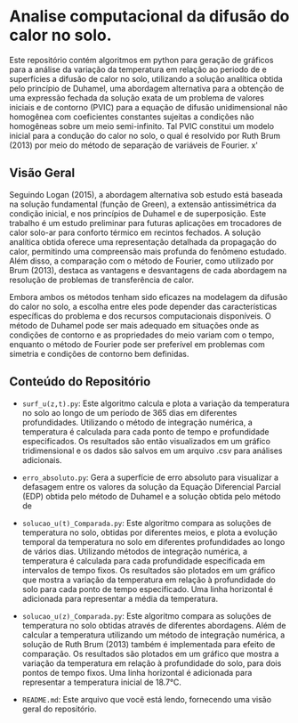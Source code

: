 # Analise computacional da difusão do calor no solo.

  Este repositório contém algoritmos em python para geração de gráficos para a análise da variação da temperatura em relação ao periodo de  e superfícies a difusão de calor no solo, utilizando a solução analítica obtida pelo princípio de Duhamel, uma abordagem alternativa para a obtenção de uma expressão fechada da solução exata de um problema de valores iniciais e de contorno (PVIC) para a equação de difusão unidimensional não homogênea com coeficientes constantes sujeitas a condições não homogêneas sobre um meio semi-infinito. Tal PVIC constitui um modelo inicial para a condução do calor no solo, o qual é resolvido por Ruth Brum (2013) por meio do método de separação de variáveis de Fourier. x'

## Visão Geral

  Seguindo Logan (2015), a abordagem alternativa sob estudo está baseada na solução fundamental (função de Green), a extensão antissimétrica da condição inicial, e nos princípios de Duhamel e de superposição. Este trabalho é um estudo preliminar para futuras aplicações em trocadores de calor solo-ar para conforto térmico em recintos fechados. A solução analítica obtida oferece uma representação detalhada da propagação do calor, permitindo uma compreensão mais profunda do fenômeno estudado. Além disso, a comparação com o método de Fourier, como utilizado por Brum (2013), destaca as vantagens e desvantagens de cada abordagem na resolução de problemas de transferência de calor.
	
  Embora ambos os métodos tenham sido eficazes na modelagem da difusão do calor no solo, a escolha entre eles pode depender das características específicas do problema e dos recursos computacionais disponíveis. O método de Duhamel pode ser mais adequado em situações onde as condições de contorno e as propriedades do meio variam com o tempo, enquanto o método de Fourier pode ser preferível em problemas com simetria e condições de contorno bem definidas.

## Conteúdo do Repositório

- `surf_u(z,t).py`: Este algoritmo calcula e plota a variação da temperatura no solo ao longo de um período de 365 dias em diferentes profundidades. Utilizando o método de integração numérica, a temperatura é calculada para cada ponto de tempo e profundidade especificados. Os resultados são então visualizados em um gráfico tridimensional e os dados são salvos em um arquivo .csv para análises adicionais.

- `erro_absoluto.py`: Gera a superfície de erro absoluto para visualizar a defasagem entre os valores da solução da Equação Diferencial Parcial (EDP) obtida pelo método de Duhamel e a solução obtida pelo método de

- `solucao_u(t)_Comparada.py`: Este algoritmo compara as soluções de temperatura no solo, obtidas por diferentes meios, e plota a evolução temporal da temperatura no solo em diferentes profundidades ao longo de vários dias. Utilizando métodos de integração numérica, a temperatura é calculada para cada profundidade especificada em intervalos de tempo fixos. Os resultados são plotados em um gráfico que mostra a variação da temperatura em relação à profundidade do solo para cada ponto de tempo especificado. Uma linha horizontal é adicionada para representar a média da temperatura.

- `solucao_u(z)_Comparada.py`: Este algoritmo compara as soluções de temperatura no solo obtidas através de diferentes abordagens. Além de calcular a temperatura utilizando um método de integração numérica, a solução de Ruth Brum (2013) também é implementada para efeito de comparação. Os resultados são plotados em um gráfico que mostra a variação da temperatura em relação à profundidade do solo, para dois pontos de tempo fixos. Uma linha horizontal é adicionada para representar a temperatura inicial de 18.7°C.

- `README.md`: Este arquivo que você está lendo, fornecendo uma visão geral do repositório.
 
